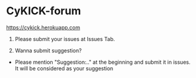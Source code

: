 # CyKICK-forum

https://cykick.herokuapp.com

1. Please submit your issues at Issues Tab. 

2. Wanna submit suggestion?
- Please mention "Suggestion:.." at the beginning and submit it in issues. It will be considered as your suggestion
